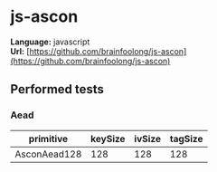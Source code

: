 # js-ascon

**Language:**
javascript\
**Url:**
[https://github.com/brainfoolong/js-ascon](https://github.com/brainfoolong/js-ascon)

## Performed tests

### Aead

| primitive | keySize | ivSize | tagSize |
| --- | --- | --- | --- |
| AsconAead128 | 128 | 128 | 128 |
